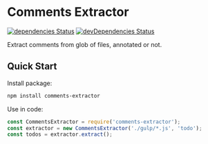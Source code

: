 # Comments Extractor

[![dependencies Status](https://david-dm.org/1oginov/comments-extractor/status.svg)](https://david-dm.org/1oginov/comments-extractor)
[![devDependencies Status](https://david-dm.org/1oginov/comments-extractor/dev-status.svg)](https://david-dm.org/1oginov/comments-extractor?type=dev)

Extract comments from glob of files, annotated or not.

## Quick Start

Install package:

```sh
npm install comments-extractor
```

Use in code:

```js
const CommentsExtractor = require('comments-extractor');
const extractor = new CommentsExtractor('./gulp/*.js', 'todo');
const todos = extractor.extract();
```
